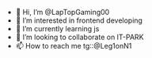 - 👋 Hi, I’m @LapTopGaming00
- 👀 I’m interested in frontend developing
- 🌱 I’m currently learning js
- 💞️ I’m looking to collaborate on IT-PARK
- 📫 How to reach me tg::@Leg1onN1


<!---
LapTopGaming00/LapTopGaming00 is a ✨ special ✨ repository because its `README.md` (this file) appears on your GitHub profile.
You can click the Preview link to take a look at your changes.
--->
